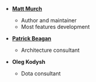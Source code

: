 
* **[Matt Murch](https://github.com/mattmurch)**

  * Author and maintainer
  * Most features development

* **[Patrick Beagan](https://github.com/patbeagan1)**

  * Architecture consultant

* **Oleg Kodysh**

  * Dota consultant
